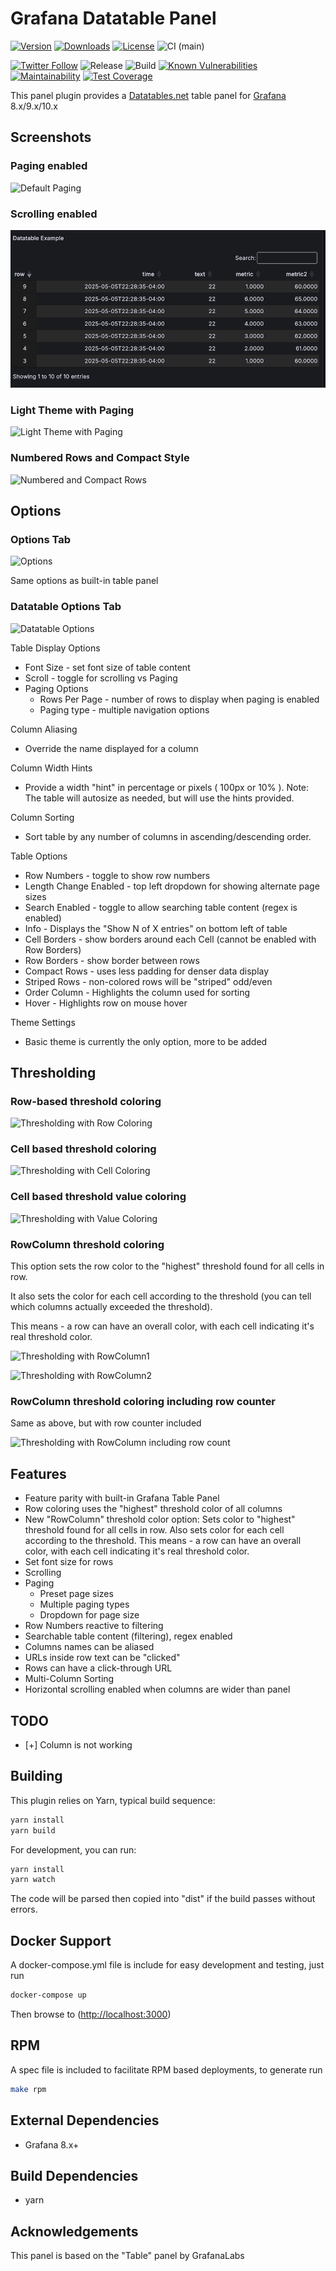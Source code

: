 # Grafana Datatable Panel

[![Version](https://img.shields.io/badge/dynamic/json?url=https%3A%2F%2Fgrafana.com%2Fapi%2Fplugins%2Fbriangann-datatable-panel&query=version&prefix=v&logo=grafana&label=Version&color=orange)](https://grafana.com/grafana/plugins/briangann-datatable-panel)
[![Downloads](https://img.shields.io/badge/dynamic/json?url=https%3A%2F%2Fgrafana.com%2Fapi%2Fplugins%2Fbriangann-datatable-panel&query=downloads&logo=grafana&label=Downloads&color=orange)](https://grafana.com/grafana/plugins/briangann-datatable-panel)
[![License](https://img.shields.io/github/license/briangann/grafana-datatable-panel)](LICENSE)
![CI (main)](https://github.com/briangann/grafana-datatable-panel/actions/workflows/ci.yml/badge.svg?branch=main)

[![Twitter Follow](https://img.shields.io/twitter/follow/jepetlefeu.svg?style=social)](https://twitter.com/jepetlefeu)
![Release](https://github.com/briangann/grafana-datatable-panel/workflows/Release/badge.svg)
![Build](https://img.shields.io/github/workflow/status/briangann/grafana-datatable-panel/Build%20Main%20on%20Push)
[![Known Vulnerabilities](https://snyk.io/test/github/briangann/grafana-datatable-panel/badge.svg)](https://snyk.io/test/github/briangann/grafana-datatable-panel)
[![Maintainability](https://api.codeclimate.com/v1/badges/7b3cb7018973e4ddfdac/maintainability)](https://codeclimate.com/github/briangann/grafana-datatable-panel/maintainability)
[![Test Coverage](https://api.codeclimate.com/v1/badges/7b3cb7018973e4ddfdac/test_coverage)](https://codeclimate.com/github/briangann/grafana-datatable-panel/test_coverage)

This panel plugin provides a [Datatables.net](http://www.datatables.net) table panel for [Grafana](http://www.grafana.com) 8.x/9.x/10.x

## Screenshots

### Paging enabled

![Default Paging](https://raw.githubusercontent.com/briangann/grafana-datatable-panel/v1.x/src/screenshots/datatable-basic-dark.png)

### Scrolling enabled

![Scrolling](https://raw.githubusercontent.com/briangann/grafana-datatable-panel/v1.x/src/screenshots/datatable-dark-scrolling.png)

### Light Theme with Paging

![Light Theme with Paging](https://raw.githubusercontent.com/briangann/grafana-datatable-panel/v1.x/src/screenshots/datatable-basic-light.png)

### Numbered Rows and Compact Style

![Numbered and Compact Rows](https://raw.githubusercontent.com/briangann/grafana-datatable-panel/v1.x/src/screenshots/datatable-dark-numbered-compact.png)

## Options

### Options Tab

![Options](https://raw.githubusercontent.com/briangann/grafana-datatable-panel/v1.x/src/screenshots/datatable-options.png)

Same options as built-in table panel

### Datatable Options Tab

![Datatable Options](https://raw.githubusercontent.com/briangann/grafana-datatable-panel/v1.x/src/screenshots/datatable-dt-options.png)

Table Display Options

* Font Size - set font size of table content
* Scroll - toggle for scrolling vs Paging
* Paging Options
  * Rows Per Page - number of rows to display when paging is enabled
  * Paging type - multiple navigation options

Column Aliasing

* Override the name displayed for a column

Column Width Hints

* Provide a width "hint" in percentage or pixels ( 100px or 10% ). Note: The table will autosize as needed, but will use the hints provided.

Column Sorting

* Sort table by any number of columns in ascending/descending order.

Table Options

* Row Numbers - toggle to show row numbers
* Length Change Enabled - top left dropdown for showing alternate page sizes
* Search Enabled - toggle to allow searching table content (regex is enabled)
* Info - Displays the "Show N of X entries" on bottom left of table
* Cell Borders - show borders around each Cell (cannot be enabled with Row Borders)
* Row Borders - show border between rows
* Compact Rows - uses less padding for denser data display
* Striped Rows - non-colored rows will be "striped" odd/even
* Order Column - Highlights the column used for sorting
* Hover - Highlights row on mouse hover

Theme Settings

* Basic theme is currently the only option, more to be added

## Thresholding

### Row-based threshold coloring

![Thresholding with Row Coloring](https://raw.githubusercontent.com/briangann/grafana-datatable-panel/v1.x/src/screenshots/datatable-threshold-row.png)

### Cell based threshold coloring

![Thresholding with Cell Coloring](https://raw.githubusercontent.com/briangann/grafana-datatable-panel/v1.x/src/screenshots/datatable-threshold-cell.png)

### Cell based threshold value coloring

![Thresholding with Value Coloring](https://raw.githubusercontent.com/briangann/grafana-datatable-panel/v1.x/src/screenshots/datatable-threshold-value.png)

### RowColumn threshold coloring

This option sets the row color to the "highest" threshold found for all cells in row.

It also sets the color for each cell according to the threshold (you can tell which columns actually exceeded the threshold).

This means - a row can have an overall color, with each cell indicating it's real threshold color.

![Thresholding with RowColumn1](https://raw.githubusercontent.com/briangann/grafana-datatable-panel/v1.x/src/screenshots/datatable-threshold-rowcolumn1.png)

![Thresholding with RowColumn2](https://raw.githubusercontent.com/briangann/grafana-datatable-panel/v1.x/src/screenshots/datatable-threshold-rowcolumn2.png)

### RowColumn threshold coloring including row counter

Same as above, but with row counter included

![Thresholding with RowColumn including row count](https://raw.githubusercontent.com/briangann/grafana-datatable-panel/v1.x/src/screenshots/datatable-threshold-rowcolumn-rownumbers.png)

## Features

* Feature parity with built-in Grafana Table Panel
* Row coloring uses the "highest" threshold color of all columns
* New "RowColumn" threshold color option:
   Sets color to "highest" threshold found for all cells in row.
   Also sets color for each cell according to the threshold.
   This means - a row can have an overall color, with each cell indicating it's real threshold color.
* Set font size for rows
* Scrolling
* Paging
  * Preset page sizes
  * Multiple paging types
  * Dropdown for page size
* Row Numbers reactive to filtering
* Searchable table content (filtering), regex enabled
* Columns names can be aliased
* URLs inside row text can be "clicked"
* Rows can have a click-through URL
* Multi-Column Sorting
* Horizontal scrolling enabled when columns are wider than panel

## TODO

* [+] Column is not working

## Building

This plugin relies on Yarn, typical build sequence:

```BASH
yarn install
yarn build
```

For development, you can run:

```BASH
yarn install
yarn watch
```

The code will be parsed then copied into "dist" if the build passes without errors.

## Docker Support

A docker-compose.yml file is include for easy development and testing, just run

```BASH
docker-compose up
```

Then browse to (<http://localhost:3000>)

## RPM

A spec file is included to facilitate RPM based deployments, to generate run

```BASH
make rpm
```

## External Dependencies

* Grafana 8.x+

## Build Dependencies

* yarn

## Acknowledgements

This panel is based on the "Table" panel by GrafanaLabs
